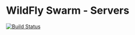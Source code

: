 # WildFly Swarm - Servers

[![Build Status](https://projectodd.ci.cloudbees.com/buildStatus/icon?job=wildfly-swarm-servers)](https://projectodd.ci.cloudbees.com/job/wildfly-swarm-servers/)
